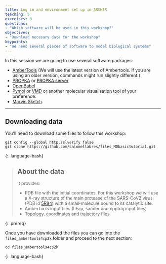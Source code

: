 ```yaml
---
title: Log in and environment set up in ARCHER 
teaching: 5
exercises: 0
questions:
- "Which software will be used in this workshop?"
objectives:
- "Download necesary data for the workshop"
keypoints:
- "We need several pieces of software to model biological systems"
---
```



In this session we are going to use several software packages:  

- [AmberTools](https://ambermd.org/AmberTools.php) (We will use the latest version of Ambertools. If you are using an older version, commands might run slightly different.)
- [PROPKA](https://github.com/jensengroup/propka-3.1) or [PROPKA server](http://server.poissonboltzmann.org/pdb2pqr) 
- [OpenBabel](http://openbabel.org/wiki/Main_Page)
- [Pymol](https://sourceforge.net/projects/pymol/) or [VMD](https://www.ks.uiuc.edu/Research/vmd/) or another molecular visualisation tool of your preference.
- [Marvin Sketch](https://chemaxon.com/products/marvin).


***

## Downloading data

You'll need to download some files to follow this workshop:
~~~
git config --global http.sslverify false
git clone https://github.com/salomellabres/files_MDbasictutorial.git
~~~
{: .language-bash}


> ## About the data
>
> It provides:
> * PDB file  with the initial coordinates. For this workshop we will use a X-ray structure of the main protease of the SARS-CoV2 virus (PDB id [5R84](https://www.rcsb.org/structure/5R84)) with a small-molecule bound to its catalytic site.
> * AmberTools input files (LEap, sander and cpptraj input files)
> * Topology, coordinates and trajectory files. 
>
{: .prereq}

Once you have downloaded the files you can go into the `files_ambertools4cp2k` folder and proceed to the next section:

~~~
cd files_ambertools4cp2k
~~~
{: .language-bash}
